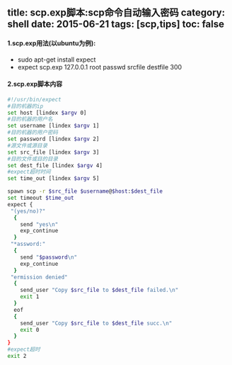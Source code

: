 title: scp.exp脚本:scp命令自动输入密码
category: shell
date: 2015-06-21
tags: [scp,tips]
toc: false
---

#### 1.scp.exp用法(以ubuntu为例):

- sudo apt-get install expect
- expect scp.exp 127.0.0.1 root passwd srcfile destfile 300

#### 2.scp.exp脚本内容

```bash
#!/usr/bin/expect
#目的机器的ip
set host [lindex $argv 0]
#目的机器的用户名
set username [lindex $argv 1]
#目的机器的用户密码
set password [lindex $argv 2]
#源文件或源目录
set src_file [lindex $argv 3]
#目的文件或目的目录
set dest_file [lindex $argv 4]
#expect超时时间
set time_out [lindex $argv 5]

spawn scp -r $src_file $username@$host:$dest_file
set timeout $time_out
expect {
 "(yes/no)?"
  {
    send "yes\n"
    exp_continue
  }
 "*assword:"
  {
    send "$password\n"
    exp_continue
  }
 "ermission denied"
  {
    send_user "Copy $src_file to $dest_file failed.\n"
    exit 1
  }
  eof
  {
    send_user "Copy $src_file to $dest_file succ.\n"
    exit 0
  }
}
#expect超时
exit 2
```

